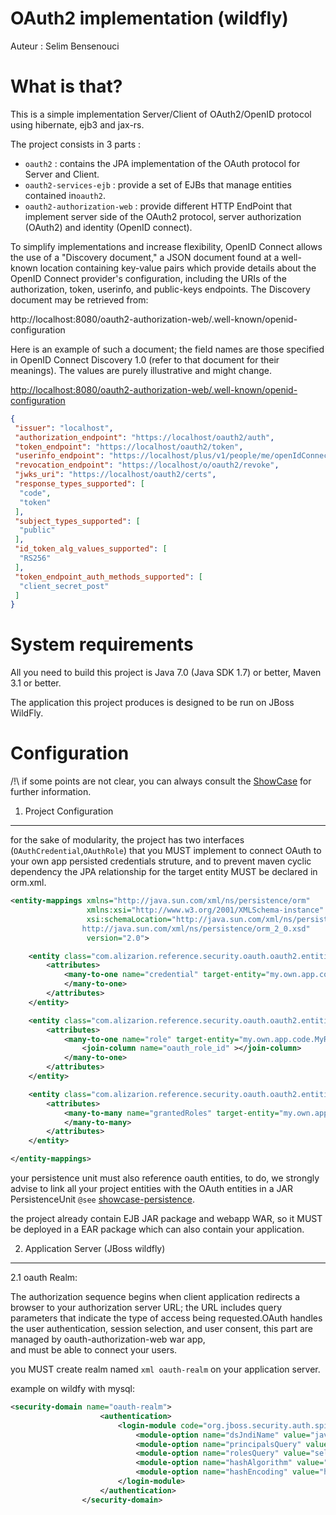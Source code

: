 OAuth2 implementation (wildfly)
==============================

Auteur : Selim Bensenouci

What is that?
==============

This is a simple implementation Server/Client of OAuth2/OpenID protocol  using hibernate, ejb3 and jax-rs. 

The project consists in 3 parts :
 
 * `oauth2` : contains the JPA implementation of the OAuth protocol for Server and Client.
 * `oauth2-services-ejb` : provide a set of EJBs that manage entities contained in`oauth2`.
 * `oauth2-authorization-web` : provide different HTTP EndPoint that implement server side of the OAuth2 protocol, server authorization (OAuth2) and identity (OpenID connect).  

To simplify implementations and increase flexibility, OpenID Connect allows the use of a "Discovery document," a    JSON document found at a well-known location containing key-value pairs which provide details about the OpenID    Connect provider's configuration, including the URIs of the authorization, token, userinfo, and public-keys    endpoints. The Discovery document  may be retrieved from:    

http://localhost:8080/oauth2-authorization-web/.well-known/openid-configuration    

Here is an example of such a document; the field names are those specified in OpenID Connect Discovery 1.0      (refer to that document for their meanings). The values are purely illustrative and might change.
 
[http://localhost:8080/oauth2-authorization-web/.well-known/openid-configuration](http://localhost:8080/oauth2-authorization-web/.well-known/openid-configuration)   

```json
{
 "issuer": "localhost",
 "authorization_endpoint": "https://localhost/oauth2/auth",
 "token_endpoint": "https://localhost/oauth2/token",
 "userinfo_endpoint": "https://localhost/plus/v1/people/me/openIdConnect",
 "revocation_endpoint": "https://localhost/o/oauth2/revoke",
 "jwks_uri": "https://localhost/oauth2/certs",
 "response_types_supported": [
  "code",
  "token"
 ],
 "subject_types_supported": [
  "public"
 ],
 "id_token_alg_values_supported": [
  "RS256"
 ],
 "token_endpoint_auth_methods_supported": [
  "client_secret_post"
 ]
}
```   

System requirements
====================

All you need to build this project is Java 7.0 (Java SDK 1.7) or better, Maven 3.1 or better.   

The application this project produces is designed to be run on JBoss WildFly.

Configuration
==============

/!\ if some points are not clear, you can always consult the [ShowCase](https://github.com/alizarion/shared-references/tree/master/showcase) for further information.   

1. Project Configuration
------------------------

for the sake of modularity, the project has two interfaces (`OAuthCredential`,`OAuthRole`) that you MUST implement    to connect OAuth to your own app persisted credentials struture, and to prevent maven cyclic dependency the JPA     relationship for the target entity MUST be declared in orm.xml.    

```xml
<entity-mappings xmlns="http://java.sun.com/xml/ns/persistence/orm"
                 xmlns:xsi="http://www.w3.org/2001/XMLSchema-instance"
                 xsi:schemaLocation="http://java.sun.com/xml/ns/persistence/orm
                http://java.sun.com/xml/ns/persistence/orm_2_0.xsd"
                 version="2.0">

    <entity class="com.alizarion.reference.security.oauth.oauth2.entities.OAuthAuthorization">
        <attributes>
            <many-to-one name="credential" target-entity="my.own.app.code.MyCredential">
            </many-to-one>
        </attributes>
    </entity>

    <entity class="com.alizarion.reference.security.oauth.oauth2.entities.server.OAuthScopeServer">
        <attributes>
            <many-to-one name="role" target-entity="my.own.app.code.MyRole">
                <join-column name="oauth_role_id" ></join-column>
            </many-to-one>
        </attributes>
    </entity>

    <entity class="com.alizarion.reference.security.oauth.oauth2.entities.client.OAuthServerApplication">
        <attributes>
            <many-to-many name="grantedRoles" target-entity="my.own.app.code.MyRole">
            </many-to-many>
        </attributes>
    </entity>

</entity-mappings>

```
your persistence unit must also reference oauth entities, to do, we strongly advise to link  all your project entities  with the OAuth entities in a JAR PersistenceUnit `@see` [showcase-persistence](https://github.com/alizarion/shared-references/tree/master/showcase/showcase-persistence/src/main/resources/META-INF). 

the project already contain EJB JAR package and webapp WAR, so it MUST be deployed in a EAR package which can    also contain your application.

2. Application Server (JBoss wildfly)
-------------------------------------

2.1 oauth Realm:   

The authorization sequence begins when client application redirects a browser to your authorization server URL;    the URL includes query parameters that indicate the type of access being requested.OAuth handles the user    authentication, session selection, and user consent, this part are managed by oauth-authorization-web war app,   
and must be able to connect your users.   

you MUST create realm named ```xml oauth-realm```  on your application server.   

example on wildfy with mysql:   

```xml
<security-domain name="oauth-realm">
                    <authentication>
                        <login-module code="org.jboss.security.auth.spi.DatabaseServerLoginModule" flag="required">
                            <module-option name="dsJndiName" value="java:/OAuthDS"/>
                            <module-option name="principalsQuery" value="SELECT security_credential.password FROM security_credential WHERE security_credential.user_name = ? and security_credential.state = 'A' and security_credential.logon = 'P'"/>
                            <module-option name="rolesQuery" value="select security_roles.unique_key, 'Roles' from security_roles left join security_credential_roles on security_roles.id = security_credential_roles.role_id left join security_credential on security_credential_roles.credential_id = security_credential.id  where security_credential.user_name = ?"/>
                            <module-option name="hashAlgorithm" value="SHA"/>
                            <module-option name="hashEncoding" value="hex"/>
                        </login-module>
                    </authentication>
                </security-domain>
```





